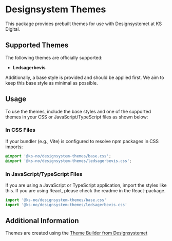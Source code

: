 # Designsystem Themes

This package provides prebuilt themes for use with Designsystemet at KS Digital.

## Supported Themes

The following themes are officially supported:

- **Ledsagerbevis**

Additionally, a base style is provided and should be applied first. We aim to keep this base style as minimal as possible.

## Usage

To use the themes, include the base styles and one of the supported themes in your CSS or JavaScript/TypeScript files as shown below:

### In CSS Files

If your bundler (e.g., Vite) is configured to resolve npm packages in CSS imports:

```css
@import '@ks-no/designsystem-themes/base.css';
@import '@ks-no/designsystem-themes/ledsagerbevis.css';
```

### In JavaScript/TypeScript Files

If you are using a JavaScript or TypeScript application, import the styles like this. If you are using React, please check the readme in the React-package.

```javascript
import '@ks-no/designsystem-themes/base.css'
import '@ks-no/designsystem-themes/ledsagerbevis.css'
```

## Additional Information

Themes are created using the [Theme Builder from Designsystemet](https://theme.designsystemet.no/)
